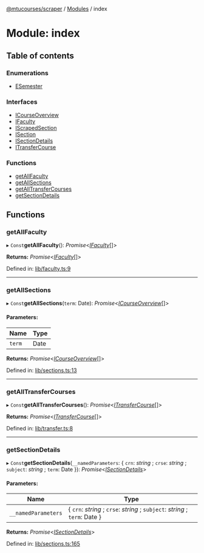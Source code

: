 [@mtucourses/scraper](../README.md) / [Modules](../modules.md) / index

# Module: index

## Table of contents

### Enumerations

- [ESemester](../enums/index.esemester.md)

### Interfaces

- [ICourseOverview](../interfaces/index.icourseoverview.md)
- [IFaculty](../interfaces/index.ifaculty.md)
- [IScrapedSection](../interfaces/index.iscrapedsection.md)
- [ISection](../interfaces/index.isection.md)
- [ISectionDetails](../interfaces/index.isectiondetails.md)
- [ITransferCourse](../interfaces/index.itransfercourse.md)

### Functions

- [getAllFaculty](index.md#getallfaculty)
- [getAllSections](index.md#getallsections)
- [getAllTransferCourses](index.md#getalltransfercourses)
- [getSectionDetails](index.md#getsectiondetails)

## Functions

### getAllFaculty

▸ `Const`**getAllFaculty**(): *Promise*<[*IFaculty*](../interfaces/lib/types.ifaculty.md)[]\>

**Returns:** *Promise*<[*IFaculty*](../interfaces/lib/types.ifaculty.md)[]\>

Defined in: [lib/faculty.ts:9](https://github.com/Michigan-Tech-Courses/scrapper/blob/d0a4497/src/lib/faculty.ts#L9)

___

### getAllSections

▸ `Const`**getAllSections**(`term`: Date): *Promise*<[*ICourseOverview*](../interfaces/lib/types.icourseoverview.md)[]\>

#### Parameters:

Name | Type |
------ | ------ |
`term` | Date |

**Returns:** *Promise*<[*ICourseOverview*](../interfaces/lib/types.icourseoverview.md)[]\>

Defined in: [lib/sections.ts:13](https://github.com/Michigan-Tech-Courses/scrapper/blob/d0a4497/src/lib/sections.ts#L13)

___

### getAllTransferCourses

▸ `Const`**getAllTransferCourses**(): *Promise*<[*ITransferCourse*](../interfaces/lib/types.itransfercourse.md)[]\>

**Returns:** *Promise*<[*ITransferCourse*](../interfaces/lib/types.itransfercourse.md)[]\>

Defined in: [lib/transfer.ts:8](https://github.com/Michigan-Tech-Courses/scrapper/blob/d0a4497/src/lib/transfer.ts#L8)

___

### getSectionDetails

▸ `Const`**getSectionDetails**(`__namedParameters`: { `crn`: *string* ; `crse`: *string* ; `subject`: *string* ; `term`: Date  }): *Promise*<[*ISectionDetails*](../interfaces/lib/types.isectiondetails.md)\>

#### Parameters:

Name | Type |
------ | ------ |
`__namedParameters` | { `crn`: *string* ; `crse`: *string* ; `subject`: *string* ; `term`: Date  } |

**Returns:** *Promise*<[*ISectionDetails*](../interfaces/lib/types.isectiondetails.md)\>

Defined in: [lib/sections.ts:165](https://github.com/Michigan-Tech-Courses/scrapper/blob/d0a4497/src/lib/sections.ts#L165)
